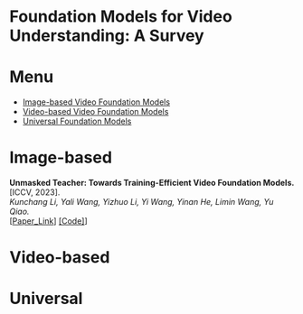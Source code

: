 # Foundation Models for Video Understanding: A Survey


# Menu

- [Image-based Video Foundation Models](#Image-based)
- [Video-based Video Foundation Models](#Video-based)
- [Universal Foundation Models](#Universal)


# Image-based

**Unmasked Teacher: Towards Training-Efficient Video Foundation Models.** [ICCV, 2023]. <br>
*Kunchang Li, Yali Wang, Yizhuo Li, Yi Wang, Yinan He, Limin Wang, Yu Qiao.*<br>
 [[Paper_Link](https://arxiv.org/pdf/2303.16058.pdf)] [[Code]](https://github.com/OpenGVLab/unmasked_teacher.git)]

# Video-based

# Universal
